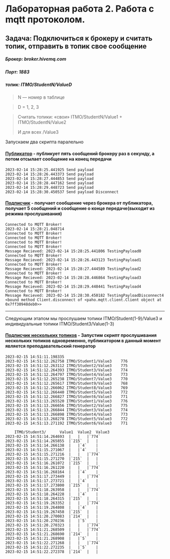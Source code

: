 # Лабораторная работа 2. Работа с mqtt протоколом. 

## Задача: Подключиться к брокеру и считать топик, отправить в топик свое сообщение 
##### Брокер:  broker.hivemq.com
#####  Порт: 1883 
##### топик: ITMO/StudentN/ValueD 

> N — номер в таблице 

> D = 1, 2, 3 

> Считать топики: «свои» ITMO/StudentN/Value1 + ITMO/StudentN/Value2 
> 
> И для всех /Value3

 Запускаем два скрипта паралельно 
 #### [Публикатор](lab2NetworkPub.ipynb) - публикует пять сообщений брокеру раз в секунду, а потом отсылает сообщение на конец передачи
```log
2023-02-14 15:28:25.441925 Send payload
2023-02-14 15:28:26.443373 Send payload
2023-02-14 15:28:27.444853 Send payload
2023-02-14 15:28:28.447162 Send payload
2023-02-14 15:28:29.448723 Send payload
2023-02-14 15:28:30.450537 Send payload Disconnect 
```
 #### [Подписчик](lab2NetworkSub.ipynb) - получает сообщение через брокера от публикатора, получает 5 сообщений и сообщение о конце передаче(выходит из режима прослушивания)
```log
Connected to MQTT Broker!
2023-02-14 15:28:21.048714
Connected to MQTT Broker!
Connected to MQTT Broker!
Connected to MQTT Broker!
Connected to MQTT Broker!
Message Recieved: 2023-02-14 15:28:25.441806 TestingPayload0
Connected to MQTT Broker!
Message Recieved: 2023-02-14 15:28:26.443123 TestingPayload1
Connected to MQTT Broker!
Message Recieved: 2023-02-14 15:28:27.444589 TestingPayload2
Connected to MQTT Broker!
Message Recieved: 2023-02-14 15:28:28.446864 TestingPayload3
Connected to MQTT Broker!
Message Recieved: 2023-02-14 15:28:29.448441 TestingPayload4
Connected to MQTT Broker!
Message Recieved: 2023-02-14 15:28:30.450182 TestingPayloadDisconnect4
<bound method Client.disconnect of <paho.mqtt.client.Client object at 0x7ff30948deb0>>
```


---
Следующим этапом мы прослушаем топики ITMO/Student(1-9)/Value3 и индивидуальные топики ITMO/Student3/Value(1-3)
#### [Подписчик нескольких топиков](lab2NetworkSubTeach.ipynb) - Запустим скрипт прослушивания нескольких топиков одновременно, публикатором в данный момент является преподавательский генератор 
```log
2023-02-15 14:51:11.198335
2023-02-15 14:51:12.262758 ITMO/Student1/Value3    776
2023-02-15 14:51:12.263112 ITMO/Student2/Value3    775
2023-02-15 14:51:12.264393 ITMO/Student3/Value3    774
2023-02-15 14:51:12.264797 ITMO/Student4/Value3    773
2023-02-15 14:51:12.265238 ITMO/Student7/Value3    770
2023-02-15 14:51:12.265617 ITMO/Student9/Value3    768
2023-02-15 14:51:12.266062 ITMO/Student8/Value3    769
2023-02-15 14:51:12.266440 ITMO/Student5/Value3    772
2023-02-15 14:51:12.266827 ITMO/Student6/Value3    771
2023-02-15 14:51:13.265520 ITMO/Student1/Value3    776
2023-02-15 14:51:13.266656 ITMO/Student2/Value3    775
2023-02-15 14:51:13.266844 ITMO/Student3/Value3    774
2023-02-15 14:51:13.266898 ITMO/Student4/Value3    773
2023-02-15 14:51:13.268278 ITMO/Student5/Value3    772
2023-02-15 14:51:13.271192 ITMO/Student6/Value3    771

	ITMO/Student3/		Value1	Value2	Value3
2023-02-15 14:51:14.264693	|	|	|`774`
2023-02-15 14:51:14.265855	|`215`	|	|
2023-02-15 14:51:14.266138	|	|`4`	|
2023-02-15 14:51:15.271067	|	|`4`	|
2023-02-15 14:51:15.271216	|	|	|`774`
2023-02-15 14:51:15.271270	|`215`	|	|
2023-02-15 14:51:16.261072	|`215`	|	|
2023-02-15 14:51:16.261220	|	|	|`774`
2023-02-15 14:51:16.268164	|	|`4`	|
2023-02-15 14:51:17.273449	|	|	|`774`
2023-02-15 14:51:17.273721	|	|`4`	|
2023-02-15 14:51:17.273800	|`215`	|	|
2023-02-15 14:51:18.263958	|	|	|`774`
2023-02-15 14:51:18.264228	|	|`4`	|
2023-02-15 14:51:18.264315	|`215`	|	|
2023-02-15 14:51:19.263352	|	|	|`774`
2023-02-15 14:51:19.264808	|	|`4`	|
2023-02-15 14:51:19.267458	|`215`	|	|
2023-02-15 14:51:20.270083	|`214`	|	|
2023-02-15 14:51:20.270236	|	|`5`	|
2023-02-15 14:51:20.270323	|	|	|`774`
2023-02-15 14:51:21.268509	|	|	|`774`
2023-02-15 14:51:21.268690	|`214`	|	|
2023-02-15 14:51:21.268908	|	|`5`	|
2023-02-15 14:51:22.271268	|	|	|`774`
2023-02-15 14:51:22.272235	|	|`5`	|
2023-02-15 14:51:22.272378	|`214`	|	|
```